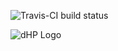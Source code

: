 ![Travis-CI build status](https://api.travis-ci.org/dane-hillard-photography/dhp.svg)

![dHP Logo](https://github.com/daneah/dhp/raw/master/assets/images/logos/dhp.png)
